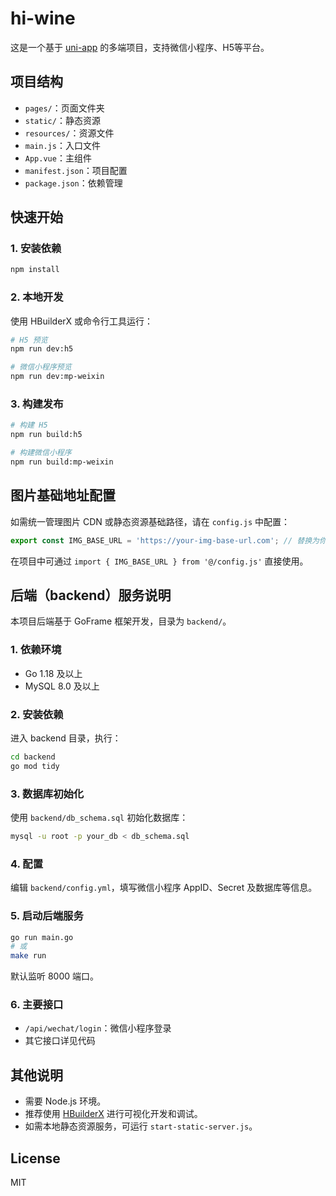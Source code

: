 # hi-wine

这是一个基于 [uni-app](https://uniapp.dcloud.io/) 的多端项目，支持微信小程序、H5等平台。

## 项目结构
- `pages/`：页面文件夹
- `static/`：静态资源
- `resources/`：资源文件
- `main.js`：入口文件
- `App.vue`：主组件
- `manifest.json`：项目配置
- `package.json`：依赖管理

## 快速开始

### 1. 安装依赖
```bash
npm install
```

### 2. 本地开发
使用 HBuilderX 或命令行工具运行：
```bash
# H5 预览
npm run dev:h5

# 微信小程序预览
npm run dev:mp-weixin
```

### 3. 构建发布
```bash
# 构建 H5
npm run build:h5

# 构建微信小程序
npm run build:mp-weixin
```

## 图片基础地址配置

如需统一管理图片 CDN 或静态资源基础路径，请在 `config.js` 中配置：

```js
export const IMG_BASE_URL = 'https://your-img-base-url.com'; // 替换为你的图片基础地址
```

在项目中可通过 `import { IMG_BASE_URL } from '@/config.js'` 直接使用。

## 后端（backend）服务说明

本项目后端基于 GoFrame 框架开发，目录为 `backend/`。

### 1. 依赖环境
- Go 1.18 及以上
- MySQL 8.0 及以上

### 2. 安装依赖
进入 backend 目录，执行：
```bash
cd backend
go mod tidy
```

### 3. 数据库初始化
使用 `backend/db_schema.sql` 初始化数据库：
```bash
mysql -u root -p your_db < db_schema.sql
```

### 4. 配置
编辑 `backend/config.yml`，填写微信小程序 AppID、Secret 及数据库等信息。

### 5. 启动后端服务
```bash
go run main.go
# 或
make run
```
默认监听 8000 端口。

### 6. 主要接口
- `/api/wechat/login`：微信小程序登录
- 其它接口详见代码

## 其他说明
- 需要 Node.js 环境。
- 推荐使用 [HBuilderX](https://www.dcloud.io/hbuilderx.html) 进行可视化开发和调试。
- 如需本地静态资源服务，可运行 `start-static-server.js`。

## License
MIT 
